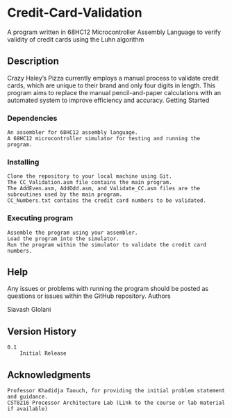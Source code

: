 # Credit-Card-Validation
A program written in 68HC12 Microcontroller Assembly Language to verify validity of credit cards using the Luhn algorithm

## Description

Crazy Haley’s Pizza currently employs a manual process to validate credit cards, which are unique to their brand and only four digits in length. This program aims to replace the manual pencil-and-paper calculations with an automated system to improve efficiency and accuracy.
Getting Started

### Dependencies

    An assembler for 68HC12 assembly language.
    A 68HC12 microcontroller simulator for testing and running the program.

### Installing

    Clone the repository to your local machine using Git.
    The CC_Validation.asm file contains the main program.
    The AddEven.asm, AddOdd.asm, and Validate_CC.asm files are the subroutines used by the main program.
    CC_Numbers.txt contains the credit card numbers to be validated.

### Executing program

    Assemble the program using your assembler.
    Load the program into the simulator.
    Run the program within the simulator to validate the credit card numbers.

## Help

Any issues or problems with running the program should be posted as questions or issues within the GitHub repository.
Authors

Siavash Glolani

## Version History

    0.1
        Initial Release

## Acknowledgments

    Professor Khadidja Taouch, for providing the initial problem statement and guidance.
    CST8216 Processor Architecture Lab (Link to the course or lab material if available)
